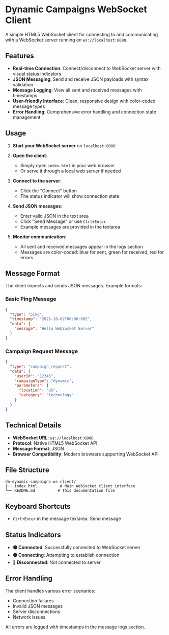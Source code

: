 # Dynamic Campaigns WebSocket Client

A simple HTML5 WebSocket client for connecting to and communicating with a WebSocket server running on `ws://localhost:8080`.

## Features

- **Real-time Connection**: Connect/disconnect to WebSocket server with visual status indicators
- **JSON Messaging**: Send and receive JSON payloads with syntax validation
- **Message Logging**: View all sent and received messages with timestamps
- **User-friendly Interface**: Clean, responsive design with color-coded message types
- **Error Handling**: Comprehensive error handling and connection state management

## Usage

1. **Start your WebSocket server** on `localhost:8080`

2. **Open the client**:

   - Simply open `index.html` in your web browser
   - Or serve it through a local web server if needed

3. **Connect to the server**:

   - Click the "Connect" button
   - The status indicator will show connection state

4. **Send JSON messages**:

   - Enter valid JSON in the text area
   - Click "Send Message" or use `Ctrl+Enter`
   - Example messages are provided in the textarea

5. **Monitor communication**:
   - All sent and received messages appear in the logs section
   - Messages are color-coded: blue for sent, green for received, red for errors

## Message Format

The client expects and sends JSON messages. Example formats:

### Basic Ping Message

```json
{
  "type": "ping",
  "timestamp": "2025-10-02T00:00:00Z",
  "data": {
    "message": "Hello WebSocket Server"
  }
}
```

### Campaign Request Message

```json
{
  "type": "campaign_request",
  "data": {
    "userId": "12345",
    "campaignType": "dynamic",
    "parameters": {
      "location": "US",
      "category": "technology"
    }
  }
}
```

## Technical Details

- **WebSocket URL**: `ws://localhost:8080`
- **Protocol**: Native HTML5 WebSocket API
- **Message Format**: JSON
- **Browser Compatibility**: Modern browsers supporting WebSocket API

## File Structure

```
dn-dynamic-campaigns-ws-client/
├── index.html          # Main WebSocket client interface
└── README.md          # This documentation file
```

## Keyboard Shortcuts

- `Ctrl+Enter` in the message textarea: Send message

## Status Indicators

- **🟢 Connected**: Successfully connected to WebSocket server
- **🟡 Connecting**: Attempting to establish connection
- **🔴 Disconnected**: Not connected to server

## Error Handling

The client handles various error scenarios:

- Connection failures
- Invalid JSON messages
- Server disconnections
- Network issues

All errors are logged with timestamps in the message logs section.
